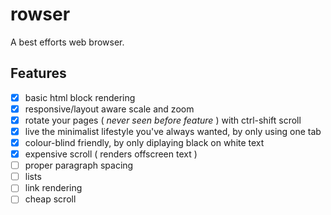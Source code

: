 # rowser
A best efforts web browser.

## Features
* [x] basic html block rendering
* [x] responsive/layout aware scale and zoom
* [x] rotate your pages ( _never seen before feature_ ) with ctrl-shift scroll
* [x] live the minimalist lifestyle you've always wanted, by only using one tab
* [x] colour-blind friendly, by only diplaying black on white text
* [x] expensive scroll ( renders offscreen text )
* [ ] proper paragraph spacing
* [ ] lists
* [ ] link rendering
* [ ] cheap scroll
